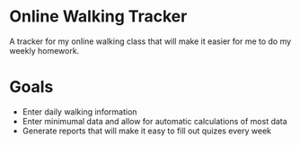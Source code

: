 # Online Walking Tracker
A tracker for my online walking class that will make it easier for me to do my weekly homework.

# Goals
- Enter daily walking information
- Enter minimumal data and allow for automatic calculations of most data
- Generate reports that will make it easy to fill out quizes every week
